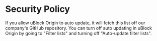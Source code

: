 # Security Policy

If you allow uBlock Origin to auto update, it will fetch this list off our company's GitHub repository. You can turn off auto updating in uBlock Origin by going to "Filter lists" and turning off "Auto-update filter lists".
